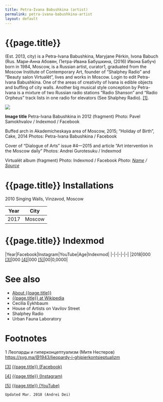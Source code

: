 ```yaml
---
title: Petra-Ivana Babushkina (artist)
permalink: petra-ivana-babushkina-artist
layout: default
---
```


# {{page.title}}

(Est. 2013, city) is a Petra-Ivana Babushkina, Maryjane Përkin, Ivona Babuch (Rus. Мари-Анна Абовян, Петра-Ивана Бабушкина, (2016) Ивона Бабуч) born in 1984, Moscow, is a Russian artist, curator1, graduated from the Moscow Institute of Contemporary Art, founder of “Shalphey Radio” and “Beauty salon Virtualёt”, lives and works in Moscow. Login to edit Petra-Ivana Babushkina. One of the areas of creativity of Ivana is edible objects and buffing of city walls. Another big musical style conception by Petra-Ivana is a mixture of two Russian radio stations “Radio Shanson” and “Radio Orpheus” track lists in one radio for elevators (See Shalphey Radio). <span id="a1">[\[1\]](#f1)</span>.

![](/encyclopedia/images/petra-ivana.png)

**Image title**
Petra-Ivana Babushkina in 2012 (fragment)
Photo: Pavel Samokhvalov / Indexmod / Facebook

Buffed arch in Akademicheskaya area of Moscow, 2015; “Holiday of Birth”, Cake, 2014
Photos: Petra-Ivana Babushkina / Facebook

Cover of “Dialogue of Arts” issue #4—2015 and article “Art intervention in the Moscow daily”
Photos: Andrei Gurotesuku / Indexmod

Virtualёt album (fragment)
Photo: Indexmod / Facebook
*Photo: [Name](index) / [Source](index)*

# {{page.title}} Installations
2010 Singing Walls, Vinzavod, Moscow

|Year|City|
|-|-|
|2017|Moscow|

# {{page.title}} Indexmod

|Year|Facebook|Instagram|YouTube|Age|Indexmod|
|-|-|-|-|-|
|2018|000 <span id="a3">[\[3\]](#f3)</span>|000 <span id="a4">[\[4\]](#f4)</span>|000 <span id="a5">[\[5\]](#f5)</span>|00|0,0000|


# See also

+ [About {{page.title}}](index)
+ [{{page.title}} at Wikipedia](index)
+ Cecilia Eykhbaum
+ House of Artists on Vavilov Street
+ Shalphey Radio
+ Urban Fauna Laboratory

# Footnotes

1 Леопарды и гиперконцептуализм (Митя Нестеров) https://syg.ma/@1943/lieopardy-i-ghipierkontsieptualizm

[[3]](#a3) <span id="f3"></span> [{{page.title}} (Facebook)](index)

[[4]](#a4) <span id="f4"></span> [{{page.title}} (Instagram)](index)

[[5]](#a5) <span id="f5"></span> [{{page.title}} (YouTube)](index)

`Updated Mar. 2018 (Andrei Dei)`

